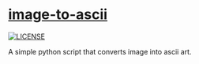 # [image-to-ascii](https://github.com/viduxsh/image-to-ascii)

[![LICENSE](https://img.shields.io/badge/license-MIT-lightgrey.svg)](https://github.com/viduxsh/image-to-ascii/blob/main/LICENSE)

 A simple python script that converts image into ascii art.